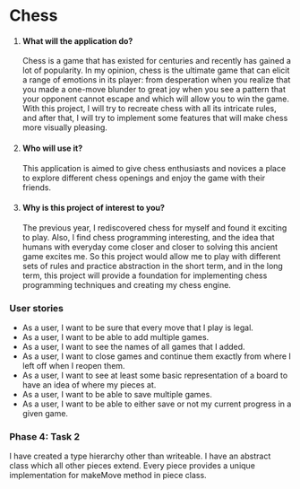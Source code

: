 <h1>Chess</h1>
<ol>
<li><h4>What will the application do?</h4>
<p>Chess is a game that has existed for centuries and recently has gained a lot of popularity. In my opinion, chess is the ultimate game that can elicit a range of emotions in its player: from desperation when you realize that you made a one-move blunder to great joy when you see a pattern that your opponent cannot escape and which will allow you to win the game. With this project, I will try to recreate chess with all its intricate rules, and after that, I will try to implement some features that will make chess more visually pleasing.</p></li>
<li><h4>Who will use it? </h4>
<p>This application is aimed to give chess enthusiasts and novices a place to explore different chess openings and enjoy the game with their friends.</p></li>
<li><h4>Why is this project of interest to you? </h4>
<p>The previous year, I rediscovered chess for myself and found it exciting to play. Also, I find chess programming interesting, and the idea that humans with everyday come closer and closer to solving this ancient game excites me. So this project would allow me to play with different sets of rules and practice abstraction in the short term, and in the long term, this project will provide a foundation for implementing chess programming techniques and creating my chess engine.</p></li>
</ol>

<h3>User stories</h3>
<ul>
<li>As a user, I want to be sure that every move that I play is legal.</li>
<li>As a user, I want to be able to add multiple games.</li>
<li>As a user, I want to see the names of all games that I added.</li>
<li>As a user, I want to close games and continue them exactly from where I left off when I reopen them.</li>
<li>As a user, I want to see at least some basic representation of a board to have an idea of where my pieces at.</li>
<li>As a user, I want to be able to save multiple games.</li>
<li>As a user, I want to be able to either save or not my current progress in a given game.</li>
</ul>

<h3>Phase 4: Task 2</h2>
<p> I have created a type hierarchy other than writeable. I have an abstract class which all other pieces extend.
Every piece provides a unique implementation for makeMove method in piece class.</p>